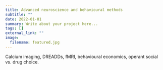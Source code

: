 ```yaml
---
title: Advanced neuroscience and behavioural methods
subtitle: ""
date: 2022-01-01
summary: Write about your project here...
tags: []
external_link: ""
image:
  filename: featured.jpg
---
```

Calcium imaging, DREADDs, fMRI, behavioural economics, operant social vs. drug choice.